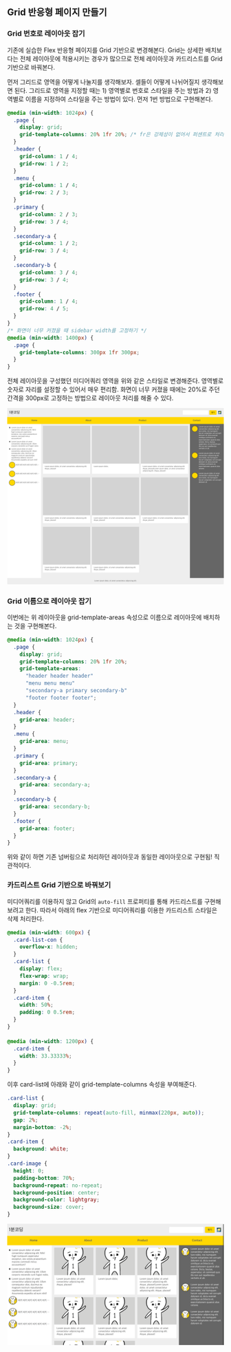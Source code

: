 ﻿## Grid 반응형 페이지 만들기

### Grid 번호로 레이아웃 잡기

기존에 실습한 Flex 반응형 페이지를 Grid 기반으로 변경해본다. Grid는 상세한 배치보다는 전체 레이아웃에 적용시키는 경우가 많으므로 전체 레이아웃과 카드리스트를 Grid 기반으로 바꿔본다.

먼저 그리드로 영역을 어떻게 나눌지를 생각해보자. 셀들이 어떻게 나뉘어질지 생각해보면 된다.
그리드로 영역을 지정할 때는 1) 영역별로 번호로 스타일을 주는 방법과 2) 영역별로 이름을 지정하여 스타일을 주는 방법이 있다. 먼저 1번 방법으로 구현해본다.

```css
@media (min-width: 1024px) {
  .page {
    display: grid;
    grid-template-columns: 20% 1fr 20%; /* fr은 강제성이 없어서 퍼센트로 처리한다. */
  }
  .header {
    grid-column: 1 / 4;
    grid-row: 1 / 2;
  }
  .menu {
    grid-column: 1 / 4;
    grid-row: 2 / 3;
  }
  .primary {
    grid-column: 2 / 3;
    grid-row: 3 / 4;
  }
  .secondary-a {
    grid-column: 1 / 2;
    grid-row: 3 / 4;
  }
  .secondary-b {
    grid-column: 3 / 4;
    grid-row: 3 / 4;
  }
  .footer {
    grid-column: 1 / 4;
    grid-row: 4 / 5;
  }
}
/* 화면이 너무 커졌을 때 sidebar width를 고정하기 */
@media (min-width: 1400px) {
  .page {
    grid-template-columns: 300px 1fr 300px;
  }
}
```

전체 레이아웃을 구성했던 미디어쿼리 영역을 위와 같은 스타일로 변경해준다.
영역별로 숫자로 자리를 설정할 수 있어서 매우 편리함. 화면이 너무 커졌을 때에는 20%로 주던 간격을 300px로 고정하는 방법으로 레이아웃 처리를 해줄 수 있다.

![](../../img/220526-3.png)

### Grid 이름으로 레이아웃 잡기

이번에는 위 레이아웃을 grid-template-areas 속성으로 이름으로 레이아웃에 배치하는 것을 구현해본다.

```css
@media (min-width: 1024px) {
  .page {
    display: grid;
    grid-template-columns: 20% 1fr 20%;
    grid-template-areas:
      "header header header"
      "menu menu menu"
      "secondary-a primary secondary-b"
      "footer footer footer";
  }
  .header {
    grid-area: header;
  }
  .menu {
    grid-area: menu;
  }
  .primary {
    grid-area: primary;
  }
  .secondary-a {
    grid-area: secondary-a;
  }
  .secondary-b {
    grid-area: secondary-b;
  }
  .footer {
    grid-area: footer;
  }
}
```

위와 같이 하면 기존 넘버링으로 처리하던 레이아웃과 동일한 레이아웃으로 구현됨! 직관적이다.

### 카드리스트 Grid 기반으로 바꿔보기

미디어쿼리를 이용하지 않고 Grid의 `auto-fill` 프로퍼티를 통해 카드리스트를 구현해보려고 한다. 따라서 아래의 flex 기반으로 미디어쿼리를 이용한 카드리스트 스타일은 삭제 처리한다.

```css
@media (min-width: 600px) {
  .card-list-con {
    overflow-x: hidden;
  }
  .card-list {
    display: flex;
    flex-wrap: wrap;
    margin: 0 -0.5rem;
  }
  .card-item {
    width: 50%;
    padding: 0 0.5rem;
  }
}

@media (min-width: 1200px) {
  .card-item {
    width: 33.33333%;
  }
}
```

이후 card-list에 아래와 같이 grid-template-columns 속성을 부여해준다.

```css
.card-list {
  display: grid;
  grid-template-columns: repeat(auto-fill, minmax(220px, auto));
  gap: 2%;
  margin-bottom: -2%;
}
.card-item {
  background: white;
}
.card-image {
  height: 0;
  padding-bottom: 70%;
  background-repeat: no-repeat;
  background-position: center;
  background-color: lightgray;
  background-size: cover;
}
```

![](../../img/220529-1.gif)
